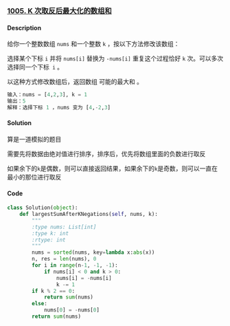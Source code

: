 ### [1005. K 次取反后最大化的数组和](https://leetcode-cn.com/problems/maximize-sum-of-array-after-k-negations/)

#### Description

给你一个整数数组 `nums` 和一个整数 `k` ，按以下方法修改该数组：

选择某个下标 `i` 并将 `nums[i]` 替换为 `-nums[i]` 
重复这个过程恰好 `k` 次。可以多次选择同一个下标` i` 。

以这种方式修改数组后，返回数组 可能的最大和 。

```python
输入：nums = [4,2,3], k = 1
输出：5
解释：选择下标 1 ，nums 变为 [4,-2,3] 
```



#### Solution

算是一道模拟的题目

需要先将数据由绝对值进行排序，排序后，优先将数组里面的负数进行取反

如果余下的`k`是偶数，则可以直接返回结果，如果余下的`k`是奇数，则可以一直在最小的那位进行取反



#### Code

```python
class Solution(object):
    def largestSumAfterKNegations(self, nums, k):
        """
        :type nums: List[int]
        :type k: int
        :rtype: int
        """
        nums = sorted(nums, key=lambda x:abs(x))
        n, res = len(nums), 0
        for i in range(n-1, -1, -1):
            if nums[i] < 0 and k > 0:
                nums[i] = -nums[i]
                k -= 1
        if k % 2 == 0:
            return sum(nums)
        else:
            nums[0] = -nums[0]
        return sum(nums)
```

